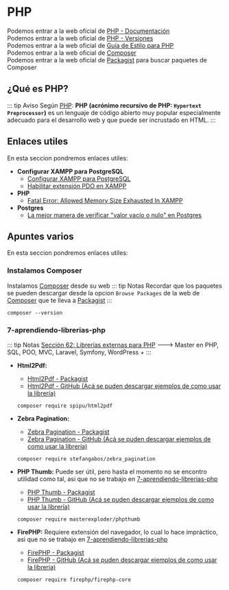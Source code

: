 # PHP

Podemos entrar a la web oficial de [PHP - Documentación](https://www.php.net/manual/es/)<br>
Podemos entrar a la web oficial de [PHP - Versiones](https://www.php.net/downloads)<br>
Podemos entrar a la web oficial de [Guía de Estilo para PHP](https://www.mclibre.org/consultar/php/otros/guia-estilo.html)<br>
Podemos entrar a la web oficial de [Composer](https://getcomposer.org/)<br>
Podemos entrar a la web oficial de [Packagist](https://packagist.org/) para buscar paquetes de Composer

## ¿Qué es PHP?

::: tip Aviso
Según [PHP](https://www.php.net/manual/es/intro-whatis.php): **PHP (acrónimo recursivo de PHP: `Hypertext Preprocessor`)** es un lenguaje de código abierto muy popular especialmente adecuado para el desarrollo web y que puede ser incrustado en HTML.
:::

## Enlaces utiles

En esta seccion pondremos enlaces utiles:

* **Configurar XAMPP para PostgreSQL**
    * [Configurar XAMPP para PostgreSQL](https://evilnapsis.com/2020/10/07/conectar-una-base-de-datos-postgresql-con-php-y-xampp/)<br>
    * [Habilitar extensión PDO en XAMPP](https://www.youtube.com/watch?v=E0iVgge7mDc)
* **PHP**
    * [Fatal Error: Allowed Memory Size Exhausted In XAMPP](https://stackoverflow.com/questions/43838591/fatal-error-allowed-memory-size-exhausted-in-xampp)
* **Postgres**
    * [La mejor manera de verificar "valor vacío o nulo" en Postgres](https://www.it-swarm-es.com/es/sql/la-mejor-manera-de-verificar-valor-vacio-o-nulo/1047422568/)

## Apuntes varios

En esta seccion pondremos enlaces utiles:

### Instalamos Composer
Instalamos [Composer](https://getcomposer.org/) desde su web
::: tip Notas
Recordar que los paquetes se pueden descargar desde la opcion `Browse Packages` de la web de [Composer](https://getcomposer.org/) que te lleva a [Packagist](https://packagist.org/)
:::
```
composer --version
```

### 7-aprendiendo-librerias-php
::: tip Notas
[Sección 62: Librerías externas para PHP](https://www.udemy.com/course/master-en-php-sql-poo-mvc-laravel-symfony-4-wordpress/learn/lecture/11849656#overview) ---> Master en PHP, SQL, POO, MVC, Laravel, Symfony, WordPress +
:::

* **Html2Pdf:**
    * [Html2Pdf - Packagist](https://packagist.org/packages/spipu/html2pdf)
    * [Html2Pdf - GitHub (Acá se puden descargar ejemplos de como usar la librería)](https://github.com/spipu/html2pdf)
    ```
    composer require spipu/html2pdf
    ```

* **Zebra Pagination:**
    * [Zebra Pagination - Packagist](https://packagist.org/packages/stefangabos/zebra_pagination)
    * [Zebra Pagination - GitHub (Acá se puden descargar ejemplos de como usar la librería)](https://github.com/stefangabos/Zebra_Pagination)
    ```
    composer require stefangabos/zebra_pagination
    ```

* **PHP Thumb:** Puede ser útil, pero hasta el momento no se encontro utilidad como tal, asi que no se trabajo en [7-aprendiendo-librerias-php](#_7-aprendiendo-librerias-php)
    * [PHP Thumb - Packagist](https://packagist.org/packages/masterexploder/phpthumb)
    * [PHP Thumb - GitHub (Acá se puden descargar ejemplos de como usar la librería)](https://github.com/masterexploder/PHPThumb)
    ```
    composer require masterexploder/phpthumb
    ```
* **FirePHP:** Requiere extensión del navegador, lo cual lo hace impráctico, asi que no se trabajo en [7-aprendiendo-librerias-php](#_7-aprendiendo-librerias-php)
    * [FirePHP - Packagist](https://packagist.org/packages/firephp/firephp-core)
    * [FirePHP - GitHub (Acá se puden descargar ejemplos de como usar la librería)](https://github.com/firephp/firephp-core)
    ```
    composer require firephp/firephp-core
    ```